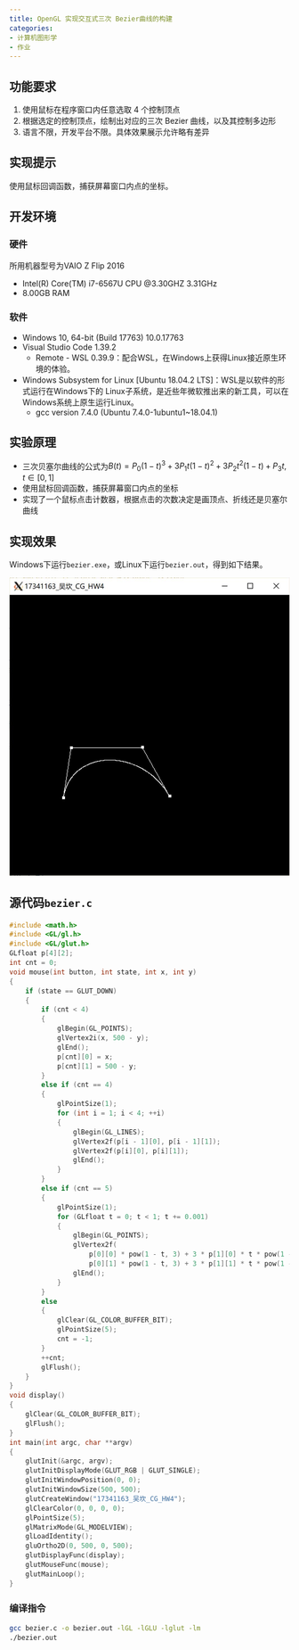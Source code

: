 ```yaml
---
title: OpenGL 实现交互式三次 Bezier曲线的构建
categories:
- 计算机图形学
- 作业
---
```

## 功能要求

1. 使用鼠标在程序窗口内任意选取 4 个控制顶点
2. 根据选定的控制顶点，绘制出对应的三次 Bezier 曲线，以及其控制多边形
3. 语言不限，开发平台不限。具体效果展示允许略有差异

## 实现提示

使用鼠标回调函数，捕获屏幕窗口内点的坐标。

## 开发环境

### 硬件

所用机器型号为VAIO Z Flip 2016

- Intel(R) Core(TM) i7-6567U CPU @3.30GHZ 3.31GHz
- 8.00GB RAM

### 软件

- Windows 10, 64-bit (Build 17763) 10.0.17763
- Visual Studio Code 1.39.2
  - Remote - WSL 0.39.9：配合WSL，在Windows上获得Linux接近原生环境的体验。
- Windows Subsystem for Linux [Ubuntu 18.04.2 LTS]：WSL是以软件的形式运行在Windows下的 Linux子系统，是近些年微软推出来的新工具，可以在Windows系统上原生运行Linux。
  - gcc version 7.4.0 (Ubuntu 7.4.0-1ubuntu1~18.04.1)

## 实验原理

- 三次贝塞尔曲线的公式为$B(t)=P_0(1-t)^3+3P_1t(1-t)^2+3P_2t^2(1-t)+P_3t,t\in [0,1]$
- 使用鼠标回调函数，捕获屏幕窗口内点的坐标
- 实现了一个鼠标点击计数器，根据点击的次数决定是画顶点、折线还是贝塞尔曲线

## 实现效果

Windows下运行`bezier.exe`，或Linux下运行`bezier.out`，得到如下结果。

![1](/public/image/2019-10-16-1.jpg)

## 源代码`bezier.c`

```c
#include <math.h>
#include <GL/gl.h>
#include <GL/glut.h>
GLfloat p[4][2];
int cnt = 0;
void mouse(int button, int state, int x, int y)
{
	if (state == GLUT_DOWN)
	{
		if (cnt < 4)
		{
			glBegin(GL_POINTS);
			glVertex2i(x, 500 - y);
			glEnd();
			p[cnt][0] = x;
			p[cnt][1] = 500 - y;
		}
		else if (cnt == 4)
		{
			glPointSize(1);
			for (int i = 1; i < 4; ++i)
			{
				glBegin(GL_LINES);
				glVertex2f(p[i - 1][0], p[i - 1][1]);
				glVertex2f(p[i][0], p[i][1]);
				glEnd();
			}
		}
		else if (cnt == 5)
		{
			glPointSize(1);
			for (GLfloat t = 0; t < 1; t += 0.001)
			{
				glBegin(GL_POINTS);
				glVertex2f(
					p[0][0] * pow(1 - t, 3) + 3 * p[1][0] * t * pow(1 - t, 2) + 3 * p[2][0] * t * t * (1 - t) + p[3][0] * pow(t, 3),
					p[0][1] * pow(1 - t, 3) + 3 * p[1][1] * t * pow(1 - t, 2) + 3 * p[2][1] * t * t * (1 - t) + p[3][1] * pow(t, 3));
				glEnd();
			}
		}
		else
		{
			glClear(GL_COLOR_BUFFER_BIT);
			glPointSize(5);
			cnt = -1;
		}
		++cnt;
		glFlush();
	}
}
void display()
{
	glClear(GL_COLOR_BUFFER_BIT);
	glFlush();
}
int main(int argc, char **argv)
{
	glutInit(&argc, argv);
	glutInitDisplayMode(GLUT_RGB | GLUT_SINGLE);
	glutInitWindowPosition(0, 0);
	glutInitWindowSize(500, 500);
	glutCreateWindow("17341163_吴坎_CG_HW4");
	glClearColor(0, 0, 0, 0);
	glPointSize(5);
	glMatrixMode(GL_MODELVIEW);
	glLoadIdentity();
	gluOrtho2D(0, 500, 0, 500);
	glutDisplayFunc(display);
	glutMouseFunc(mouse);
	glutMainLoop();
}
```

### 编译指令

```bash
gcc bezier.c -o bezier.out -lGL -lGLU -lglut -lm
./bezier.out
```
